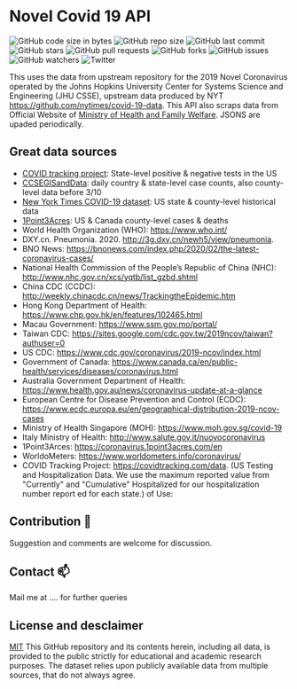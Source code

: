 # Novel Covid 19 API

![GitHub code size in bytes](https://img.shields.io/github/languages/code-size/k1m0ch1/covid-19-api)
![GitHub repo size](https://img.shields.io/github/repo-size/k1m0ch1/covid-19-api)
![GitHub last commit](https://img.shields.io/github/last-commit/k1m0ch1/covid-19-api)
![GitHub stars](https://img.shields.io/github/stars/k1m0ch1/covid-19-api)
![GitHub pull requests](https://img.shields.io/github/issues-pr/k1m0ch1/covid-19-api)
![GitHub forks](https://img.shields.io/github/forks/k1m0ch1/covid-19-api)
![GitHub issues](https://img.shields.io/github/issues/k1m0ch1/covid-19-api)
![GitHub watchers](https://img.shields.io/github/watchers/k1m0ch1/covid-19-api)
![Twitter](https://img.shields.io/twitter/follow/bukanyahya?style=social)

This uses the data from upstream repository for the 2019 Novel Coronavirus operated by the Johns Hopkins University Center for Systems Science and Engineering (JHU CSSE),  upstream data produced by NYT https://github.com/nytimes/covid-19-data. This API also scraps data from Official Website of [Ministry of Health and Family Welfare](https://mohfw.gov.in). JSONS are upaded periodically. 


## Great data sources

* [COVID tracking project](https://covidtracking.com/): State-level positive & negative tests in the US
* [CCSEGISandData](https://github.com/CSSEGISandData/COVID-19/tree/master/csse_covid_19_data/csse_covid_19_daily_reports): daily country & state-level case counts, also county-level data before 3/10
* [New York Times COVID-19 dataset](https://github.com/nytimes/covid-19-data): US state & county-level historical data
* [1Point3Acres](https://coronavirus.1point3acres.com/en): US & Canada county-level cases & deaths
* World Health Organization (WHO): https://www.who.int/ <br>
* DXY.cn. Pneumonia. 2020. http://3g.dxy.cn/newh5/view/pneumonia.  <br>
* BNO News: https://bnonews.com/index.php/2020/02/the-latest-coronavirus-cases/  <br>
* National Health Commission of the People’s Republic of China (NHC): <br>
 http://www.nhc.gov.cn/xcs/yqtb/list_gzbd.shtml <br>
* China CDC (CCDC): http://weekly.chinacdc.cn/news/TrackingtheEpidemic.htm <br>
* Hong Kong Department of Health: https://www.chp.gov.hk/en/features/102465.html <br>
* Macau Government: https://www.ssm.gov.mo/portal/ <br>
* Taiwan CDC: https://sites.google.com/cdc.gov.tw/2019ncov/taiwan?authuser=0 <br>
* US CDC: https://www.cdc.gov/coronavirus/2019-ncov/index.html <br>
* Government of Canada: https://www.canada.ca/en/public-health/services/diseases/coronavirus.html <br>
* Australia Government Department of Health: https://www.health.gov.au/news/coronavirus-update-at-a-glance <br>
* European Centre for Disease Prevention and Control (ECDC): https://www.ecdc.europa.eu/en/geographical-distribution-2019-ncov-cases 
* Ministry of Health Singapore (MOH): https://www.moh.gov.sg/covid-19
* Italy Ministry of Health: http://www.salute.gov.it/nuovocoronavirus
* 1Point3Arces: https://coronavirus.1point3acres.com/en
* WorldoMeters: https://www.worldometers.info/coronavirus/
* COVID Tracking Project: https://covidtracking.com/data. (US Testing and Hospitalization Data. We use the maximum reported value from "Currently" and "Cumulative" Hospitalized for our hospitalization number report ed for each state.)
of Use:</b><br>

## Contribution :handshake:
Suggestion and comments are welcome for discussion.

## Contact  :mailbox:
Mail me at .... for further queries 

## License and desclaimer
[MIT](https://choosealicense.com/licenses/mit/)
This GitHub repository and its contents herein, including all data, is provided to the public strictly for educational and academic research purposes. The dataset relies upon publicly available data from multiple sources, that do not always agree. 
